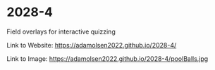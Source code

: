 # 2028-4
Field overlays for interactive quizzing

Link to Website:
https://adamolsen2022.github.io/2028-4/

Link to Image:
https://adamolsen2022.github.io/2028-4/poolBalls.jpg

